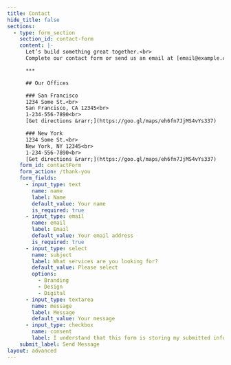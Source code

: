 ```yaml
---
title: Contact
hide_title: false
sections:
  - type: form_section
    section_id: contact-form
    content: |-
      Let’s build something great together.<br>
      Complete our contact form or send us an email at [email@example.com](mailto:email@example.com).

      ***

      ## Our Offices

      ### San Francisco
      1234 Some St.<br>
      San Francisco, CA 12345<br>
      1-234-556-7890<br>
      [Get directions &rarr;](https://goo.gl/maps/eh6fn7JjMS4vYs337)

      ### New York
      1234 Some St.<br>
      New York, NY 12345<br>
      1-234-556-7890<br>
      [Get directions &rarr;](https://goo.gl/maps/eh6fn7JjMS4vYs337)
    form_id: contactForm
    form_action: /thank-you
    form_fields:
      - input_type: text
        name: name
        label: Name
        default_value: Your name
        is_required: true
      - input_type: email
        name: email
        label: Email
        default_value: Your email address
        is_required: true
      - input_type: select
        name: subject
        label: What services are you looking for?
        default_value: Please select
        options:
          - Branding
          - Design
          - Digital
      - input_type: textarea
        name: message
        label: Message
        default_value: Your message
      - input_type: checkbox
        name: consent
        label: I understand that this form is storing my submitted information so I can be contacted.
    submit_label: Send Message
layout: advanced
---
```

